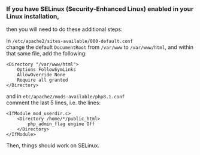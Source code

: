### If you have SELinux (Security-Enhanced Linux) enabled in your Linux installation, 
then you will need to do these additional steps:

In `/etc/apache2/sites-available/000-default.conf`  
change the default `DocumentRoot` from `/var/www` to `/var/www/html`, and within that same file, add the following:

    <Directory "/var/www/html">
        Options FollowSymLinks
        AllowOverride None
        Require all granted
    </Directory>

and in `etc/apache2/mods-available/php8.1.conf`  
comment the last 5 lines, i.e. the lines:  

    <IfModule mod_userdir.c>
        <Directory /home/*/public_html>
            php_admin_flag engine Off
        </Directory>
    </IfModule>

Then, things should work on SELinux.

